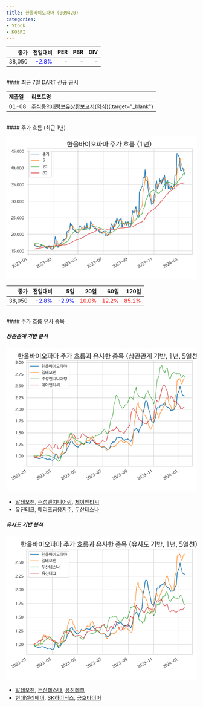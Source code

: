 ```yaml
---
title: 한올바이오파마 (009420)
categories:
- Stock
- KOSPI
---
```


|**종가**|**전일대비**|**PER**|**PBR**|**DIV**|
|---:|-------:|--:|--:|--:|
|38,050|<span style="color: blue">-2.8%</span>|-|-|-|

<!-- more -->

<br>
#### 최근 7일 DART 신규 공시


|**제출일**|**리포트명**|
|:-----|:-------|
|01-08|[주식등의대량보유상황보고서(약식)](https://dart.fss.or.kr/dsaf001/main.do?rcpNo=20240108000218){:target="_blank"}|

<br>
#### 주가 흐름 (최근 1년)

![009420](/assets/images/stock/009420.png)

|**종가**|**전일대비**|**5일**|**20일**|**60일**|**120일**|
|---:|-------:|--:|---:|---:|----:|
|38,050|<span style="color: blue">-2.8%</span>|<span style="color: blue">-2.9%</span>|<span style="color: red">10.0%</span>|<span style="color: red">12.2%</span>|<span style="color: red">85.2%</span>|

<br>
#### 주가 흐름 유사 종목

##### 상관관계 기반 분석

![009420](/assets/images/stock/009420_corr.png)
- [알테오젠](/196170/), [주성엔지니어링](/036930/), [제이앤티씨](/204270/)
- [유진테크](/084370/), [메리츠금융지주](/138040/), [두산테스나](/131970/)

##### 유사도 기반 분석

![009420](/assets/images/stock/009420_sim.png)
- [알테오젠](/196170/), [두산테스나](/131970/), [유진테크](/084370/)
- [현대엘리베이](/017800/), [SK하이닉스](/000660/), [금호타이어](/073240/)